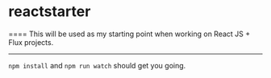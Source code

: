 # reactstarter
====
This will be used as my starting point when working on React JS + Flux projects.

---
`npm install` and `npm run watch` should get you going.  

